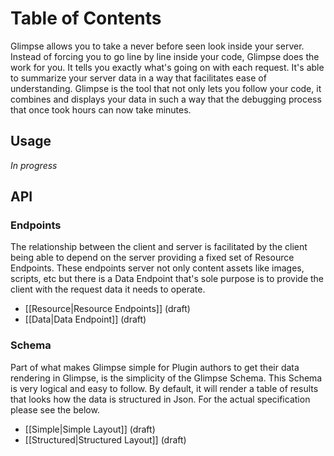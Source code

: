 # Table of Contents

Glimpse allows you to take a never before seen look inside your server. Instead of forcing you to go line by line inside your code, Glimpse does the work for you. It tells you exactly what's going on with each request. It's able to summarize your server data in a way that facilitates ease of understanding. Glimpse is the tool that not only lets you follow your code, it combines and displays your data in such a way that the debugging process that once took hours can now take minutes. 

## Usage

*In progress*

## API

### Endpoints
The relationship between the client and server is facilitated by the client being able to depend on the server providing a fixed set of Resource Endpoints. These endpoints server not only content assets like images, scripts, etc but there is a Data Endpoint that's sole purpose is to provide the client with the request data it needs to operate. 

  * [[Resource|Resource Endpoints]] (draft)
  * [[Data|Data Endpoint]] (draft)

### Schema
Part of what makes Glimpse simple for Plugin authors to get their data rendering in Glimpse, is the simplicity of the Glimpse Schema. This Schema is very logical and easy to follow. By default, it will render a table of results that looks how the data is structured in Json. For the actual specification please see the below.

  * [[Simple|Simple Layout]] (draft)
  * [[Structured|Structured Layout]] (draft)